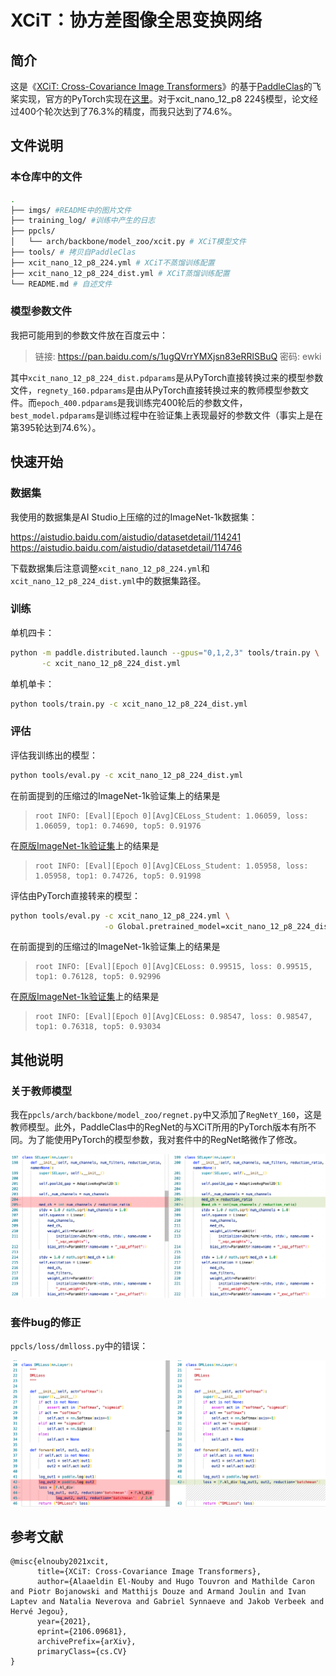 # XCiT：协方差图像全思变换网络

## 简介

这是《[XCiT: Cross-Covariance Image Transformers](https://arxiv.org/pdf/2106.09681v2.pdf)》的基于[PaddleClas](https://github.com/PaddlePaddle/PaddleClas)的飞桨实现，官方的PyTorch实现在[这里](https://github.com/facebookresearch/xcit)。对于xcit_nano_12_p8 224§模型，论文经过400个轮次达到了76.3%的精度，而我只达到了74.6%。

## 文件说明

### 本仓库中的文件

```bash
.
├── imgs/ #README中的图片文件
├── training_log/ #训练中产生的日志
├── ppcls/
│   └── arch/backbone/model_zoo/xcit.py # XCiT模型文件
├── tools/ # 拷贝自PaddleClas
├── xcit_nano_12_p8_224.yml # XCiT不蒸馏训练配置
├── xcit_nano_12_p8_224_dist.yml # XCiT蒸馏训练配置
└── README.md # 自述文件
```

### 模型参数文件

我把可能用到的参数文件放在百度云中：

> 链接: https://pan.baidu.com/s/1ugQVrrYMXjsn83eRRlSBuQ  密码: ewki

其中`xcit_nano_12_p8_224_dist.pdparams`是从PyTorch直接转换过来的模型参数文件，`regnety_160.pdparams`是由从PyTorch直接转换过来的教师模型参数文件。而`epoch_400.pdparams`是我训练完400轮后的参数文件，`best_model.pdparams`是训练过程中在验证集上表现最好的参数文件（事实上是在第395轮达到74.6%）。

## 快速开始

### 数据集

我使用的数据集是AI Studio上压缩的过的ImageNet-1k数据集：

https://aistudio.baidu.com/aistudio/datasetdetail/114241
https://aistudio.baidu.com/aistudio/datasetdetail/114746

下载数据集后注意调整`xcit_nano_12_p8_224.yml`和`xcit_nano_12_p8_224_dist.yml`中的数据集路径。

### 训练

单机四卡：

```bash
python -m paddle.distributed.launch --gpus="0,1,2,3" tools/train.py \
       -c xcit_nano_12_p8_224_dist.yml
```

单机单卡：

```bash
python tools/train.py -c xcit_nano_12_p8_224_dist.yml
```

### 评估

评估我训练出的模型：

```bash
python tools/eval.py -c xcit_nano_12_p8_224_dist.yml
```

在前面提到的压缩过的ImageNet-1k验证集上的结果是

> ```
> root INFO: [Eval][Epoch 0][Avg]CELoss_Student: 1.06059, loss: 1.06059, top1: 0.74690, top5: 0.91976
> ```

在[原版ImageNet-1k验证集](https://aistudio.baidu.com/aistudio/datasetdetail/68594)上的结果是

> ```
> root INFO: [Eval][Epoch 0][Avg]CELoss_Student: 1.05958, loss: 1.05958, top1: 0.74726, top5: 0.91998
> ```



评估由PyTorch直接转来的模型：

```bash
python tools/eval.py -c xcit_nano_12_p8_224.yml \
                     -o Global.pretrained_model=xcit_nano_12_p8_224_dist
```

在前面提到的压缩过的ImageNet-1k验证集上的结果是

> ```
> root INFO: [Eval][Epoch 0][Avg]CELoss: 0.99515, loss: 0.99515, top1: 0.76128, top5: 0.92996
> ```

在[原版ImageNet-1k验证集](https://aistudio.baidu.com/aistudio/datasetdetail/68594)上的结果是

> ```
> root INFO: [Eval][Epoch 0][Avg]CELoss: 0.98547, loss: 0.98547, top1: 0.76318, top5: 0.93034
> ```

## 其他说明

### 关于教师模型

我在`ppcls/arch/backbone/model_zoo/regnet.py`中又添加了`RegNetY_160`，这是教师模型。此外，PaddleClas中的RegNet的与XCiT所用的PyTorch版本有所不同。为了能使用PyTorch的模型参数，我对套件中的RegNet略微作了修改。

![RegNet的修改处](imgs/regnet.png)

### 套件bug的修正

`ppcls/loss/dmlloss.py`中的错误：

![dmlloss的修改之处](./imgs/dmlloss.png)

## 参考文献

```
@misc{elnouby2021xcit,
      title={XCiT: Cross-Covariance Image Transformers}, 
      author={Alaaeldin El-Nouby and Hugo Touvron and Mathilde Caron and Piotr Bojanowski and Matthijs Douze and Armand Joulin and Ivan Laptev and Natalia Neverova and Gabriel Synnaeve and Jakob Verbeek and Hervé Jegou},
      year={2021},
      eprint={2106.09681},
      archivePrefix={arXiv},
      primaryClass={cs.CV}
}
```

